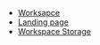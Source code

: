 - [Worksapce](/Banners/Data-Project.md)
- [Landing page](/Banners/Landing.md)
- [Workspace Storage](/Banners/Project-Storage.md)

